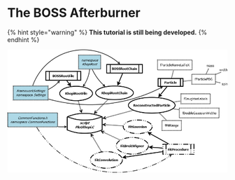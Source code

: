 # The BOSS Afterburner

{% hint style="warning" %}
**This tutorial is still being developed.**
{% endhint %}

![Current class structure of the BOSS Afterburner](../.gitbook/assets/boss_afterburner%20%281%29.png)

